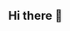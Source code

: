 ## Hi there 👋

<!--
Especialista em Dados Engenheiro de Integração Desenvolvedor Full Stack
Profissional com sólida experiência na área de dados, atuando na modelagem, integração e análise de grandes volumes de informação para apoiar decisões estratégicas. Com mais de 15 anos de atuação em tecnologia, desenvolvo soluções que conectam sistemas, estruturam pipelines de dados e transformam informações brutas em inteligência acionável.
Tenho domínio em ambientes Linux, containers Docker, bancos relacionais e ferramentas de ETL, além de habilidades em desenvolvimento web para criar interfaces que traduzem dados em valor. Atualmente, lidero projetos de conversão e integração de dados na Siplan, com foco em confiabilidade, escalabilidade e governança.


-->
